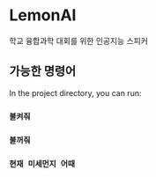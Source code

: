 # LemonAI

학교 융합과학 대회를 위한 인공지능 스피커

## 가능한 명령어

In the project directory, you can run:

### `불켜줘`



### `불꺼줘`



### `현재 미세먼지 어때`

